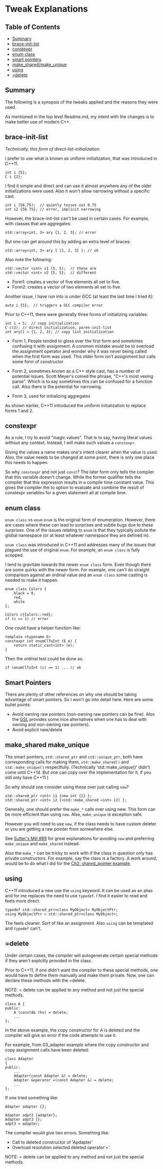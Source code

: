 # Tweak Explanations
## Table of Contents
* [Summary](#summary)
* [brace-init-list](#braceinitlist)
* [constexpr](#constexpr)
* [enum class](#enumclass)
* [smart pointers](#smartpointers)
* [make_shared/make_unique](#makeshared)
* [using](#using)
* [=delete](#equalsdelete)


## Summary
The following is a synopsis of the tweaks applied and the reasons they were used.

As mentioned in the top level Readme.md, my intent with the changes is to make better use of modern C++.

## brace-init-list <a name="braceinitlist" />
*Technically, this form of direct-list-initialization.*

I prefer to use what is known as uniform initialization, that was introduced in C++11.

```
int i {5};
C c {2};
```

I find it simple and direct and can use it almost anywhere any of the older initializations were used.  Also it won't allow narrowing without a specific cast.  

```
int i (56.75);  // quietly tosses out 0.75
int i2 {56.75}; // error, implicit narrowing
```

However, the brace-init-list can't be used in certain cases.  For example, with classes that are aggregates:

```
std::array<int, 3> ary {1, 2, 3}; // error
```

But one can get around this by adding an extra level of braces:

```
std::array<int, 3> ary { {1, 2, 3} }; // ok
```

Also note the following:

```
std::vector <int> v1 (5, 5);  // these are
std::vector <int> v2 {5, 5};  // different
```

* Form1: creates a vector of five elements all set to five.
* Form2: creates a vector of two elements all set to five.

Another issue, I have run into is under GCC (at least the last time I tried it):

```
auto i {5};  // triggers a GCC compiler error
```

Prior to C++11, there were generally three forms of initializing variables:

```
int i = 5;  // copy initialization
C c(2); // direct initialization, paren-init-list
int ary[] = {1, 2, 3}; // copy list initialization
```

* Form 1, People tended to gloss over the first form and sometimes confusing it with assignment.  A common mistake would be to overload the assignment operator and wonder why it was never being called when the first form was used.  This older form isn't assignment but calls some form of constructor

* Form 2, sometimes known as a C++ style cast, has a number of potential issues.  Scott Meyer's coined the phrase, "C++'s most vexing parse".  Which is to say sometimes this can be confused for a function call.  Also there is the potential for narrowing.

* Form 3, used for initializing aggregates

As shown earlier, C++11 introduced the uniform initialization to replace forms 1 and 2.

## constexpr
As a rule, I try to avoid "magic values".  That is to say, having literal values without any context.  Instead, I will make such values a `constexpr`.

Giving the values a name makes one's intent clearer when the value is used.  Also, the value needs to be changed at some point, there is only one place this needs to happen.

So why `constexpr` and not just `const`?
The later form only tells the compiler that this variable doesn't change.  While the former qualifier tells the compiler that this expression results in a compile time constant value.  This gives the compiler the to option to evaluate and combine the result of constexpr variables for a given statement all at compile time.
 
## enum class 
`enum class` vs `enum`
`enum` is the original form of enumeration.  However, there are cases where these can lead to surprises and subtle bugs due to these surprises.  One of the issues relating to `enum` is that they typically pollute the global namespace (or at least whatever namespace they are defined in).

`enum class` was introduced in C++11 and addresses many of the issues that plagued the use of original `enum`.  For example, an `enum class` is fully scopped.

I tend to gravitate towards the newer `enum class` form.  Even though there are some quirks with the newer form.  For example, one can't do straight comparison against an ordinal value and an `enum class` some casting is needed to make it happen.

```
enum class Colors {
    black = 0,
    red,
    white
};

Colors c{Colors::red};
if (c == 1) // error
```

One could have a helper function like:

```
template <typename E>
constexpr int enumClToInt (E e) {
    return static_cast<int> (e);
}
```

Then the ordinal test could be done as:

```
if (enumClToInt (c) == 1) ... // ok
```

<a name="smartpointers"></a>
## Smart Pointers 
There are plenty of other references on why one should be taking advantage of smart pointers.  So I won't go into detail here. Here are some bullet points:

* Avoid owning raw pointers (non-owning raw pointers can be fine).  Also the [GSL](https://github.com/Microsoft/GSL) provides some nice alternatives when one has to deal with owning and non-owning raw pointers).
* Avoid explicit new/delete


## make\_shared make\_unique <a name="makeshared" />
The smart pointers, `std::shared_ptr` and `std::unique_ptr`, both have corresponding calls for making them, `std::make_shared()` and `std::make_unique()` respectfully. (Technically 'std::make_unique()' didn't come until C++14.  But one can copy over the implementation for it, if you still only have C++11.)

So why should one consider using these over just calling `new`?

```
std::shared_ptr <int> i1 {new int {1} };
std::shared_ptr <int> i2 {<std::make_shared <int> (2) };
```

Generally, one should prefer the `make_*` calls over using new.  This form can be more efficient than using `new`. Also, `make_unique` is exception safe.

However you will need to use `new`, if the class needs to have custom deleter or you are getting a raw pointer from somewhere else.

See [Sutter's Mill #89](https://herbsutter.com/2013/05/29/gotw-89-solution-smart-pointers/) for great explanations for avoiding `new` and preferring `make_unique` and `make_shared` instead.

Also the `make_*` can be tricky to work with if the class in question only has private constructors. For example, say the class is a factory.  A work around, would be to do what I did for the [Ch2: shared_pointer example](https://github.com/tlanc007/APIBookTweaks/tree/master/02_Qualities/shared_pointer).

## using
C++11 introduced a new use the `using` keyword.  It can be used as an alias and for me replaces the need to use `typedef`.  I find it easier to read and feels more direct.

```
typedef std::shared_ptr<class MyObject> MyObjectPtr;
using MyObjectPtr = std::shared_ptr<class MyObject>;
```  

The feels cleaner.  Sort of like an assignment.  Also `using` can be templated and `typedef` can't.

## =delete <a name="equalsdelete" />
Under certain cases, the compiler will autogenerate certain special methods if they aren't explcitly provided in the class.

Prior to C++11, if one didn't want the compiler to these special methods, one would have to define them manually and make them private.   Now, one can declare these methods with the =delete.

NOTE:  = delete can be applied to any method and not just the special methods.


```
class A {
public:
    A (constA& rhs) = delete;
    ...
};
```
In the above example, the copy constructor for A is deleted and the compiler will give an error if the code attempts to use it.

For example, from 03_adapter example where the copy constructor and copy assignment calls have been deleted:

```
class Adapter
{
public:
	...
    Adapter(const Adapter &) = delete;
    Adapter &operator =(const Adapter &) = delete;
	...
};
```
If one tried something like:

```
Adapter adapter {};
    
Adapter adpt2 {adapter};
Adapter adpt3 {};
adpt3 = adapter;
```
The compiler would give two errors.  Something like:

* Call to deleted constructor of 'Apdapter'
* Overload resolution selected deleted operator'='.


NOTE:  = delete can be applied to any method and not just the special methods.
